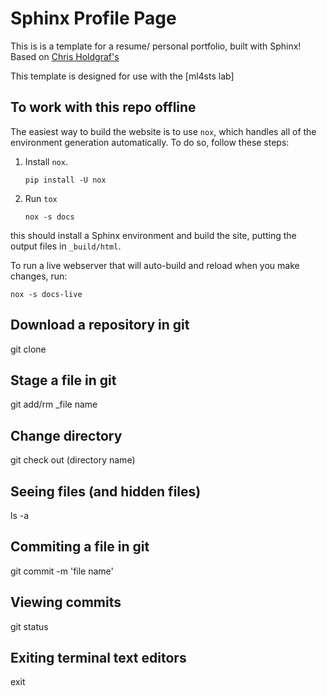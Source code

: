 # Sphinx Profile Page

This is is a template for a resume/ personal portfolio, built with Sphinx! Based on [Chris Holdgraf's](https://github.com/choldgraf/choldgraf.github.io)

This template is designed for use with the [ml4sts lab]
<!-- link instructions -->


## To work with this repo offline
The easiest way to build the website is to use `nox`, which handles all of the environment generation automatically.
To do so, follow these steps:

1. Install `nox`.

   ```shell
   pip install -U nox
   ```
2. Run `tox`

   ```shell
   nox -s docs
   ```

this should install a Sphinx environment and build the site, putting the output files in `_build/html`.

To run a live webserver that will auto-build and reload when you make changes, run:

```shell
nox -s docs-live
```
## Download a repository in git

git clone 
## Stage a file in git

git add/rm _file name 
## Change directory

git check out (directory name)
## Seeing files (and hidden files)

ls -a
## Commiting a file in git

git commit -m 'file name'
## Viewing commits

git status 
## Exiting terminal text editors
exit 